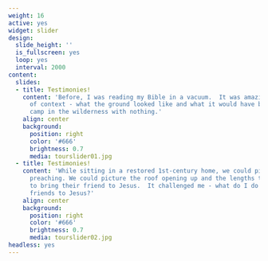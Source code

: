 ```yaml
---
weight: 16
active: yes
widget: slider
design:
  slide_height: ''
  is_fullscreen: yes
  loop: yes
  interval: 2000
content:
  slides:
  - title: Testimonies!
    content: 'Before, I was reading my Bible in a vacuum.  It was amazing to have layers
      of context - what the ground looked like and what it would have been like to
      camp in the wilderness with nothing.'
    align: center
    background:
      position: right
      color: '#666'
      brightness: 0.7
      media: tourslider01.jpg
  - title: Testimonies!
    content: 'While sitting in a restored 1st-century home, we could picture Jesus
      preaching. We could picture the roof opening up and the lengths they went to
      to bring their friend to Jesus.  It challenged me - what do I do to bring my
      friends to Jesus?'
    align: center
    background:
      position: right
      color: '#666'
      brightness: 0.7
      media: tourslider02.jpg
headless: yes
---
```

